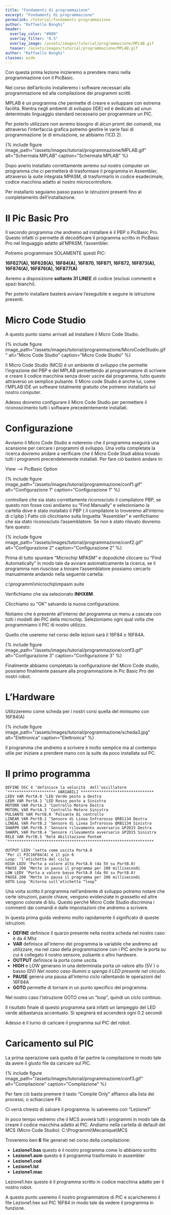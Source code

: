 ```yaml
---
title: "Fondamenti di programmazione"
excerpt: "Fondamenti di programmazione"
permalink: /tutorial/fondamenti-programmazione
author: "Raffaello Bonghi"
header:
  overlay_color: "#000"
  overlay_filter: "0.5"
  overlay_image: /assets/images/tutorial/programmazione/MPLAB.gif
  teaser: /assets/images/tutorial/programmazione/MPLAB.gif
author: "Raffaello Bonghi"
classes: wide
---
```


Con questa prima lezione inizieremo a prendere mano nella programmazione con il PicBasic.

Nel corso dell’articolo installeremo i software necessari alla programmazione ed alla compilazione dei programmi scritti.

MPLAB è un programma che permette di creare e sviluppare con estrema facilità. Rientra negli ambienti di sviluppo (IDE) ed è dedicato ad unun determinato linguaggio standard necessario per programmare un PIC.

Per poterlo utilizzare non avremo bisogno di alcun promt dei comandi, ma attraverso l’interfaccia grafica potremo gestire le varie fasi di programmazione (e di emulazione, se abbiamo l’ICD 2).

{% include figure image_path="/assets/images/tutorial/programmazione/MPLAB.gif" alt="Schermata MPLAB" caption="Schermata MPLAB" %}

Dopo averlo installato correttamente avremo sul nostro computer un programma che ci permetterà di trasformare il programma in Assembler, attraverso la suite integrata MPASM, di trasformarlo in codice esadecimale, codice macchina adatto al nostro microcontrollore.

Per installarlo seguiamo passo passo le istruzioni presenti fino al completamento dell’installazione.

# Il Pic Basic Pro

Il secondo programma che andremo ad installare è il PBP o PicBasic Pro. Questo infatti ci permette di decodificare il programma scritto in PicBasic Pro nel linguaggio adatto all’MPASM, l’assembler.

Potremo programmare SOLAMENTE questi PIC:

**16F627(A), 16F628(A), 16F84(A), 16F870, 16F871, 16F872, 16F873(A), 16F874(A), 16F876(A), 16F877(A)**

Avremo a disposizione **soltanto 31 LINEE** di codice (esclusi commenti e spazi bianchi).

Per poterlo installare basterà avviare l’eseguibile e seguire le istruzione presenti.

# Micro Code Studio

A questo punto siamo arrivati ad installare il Micro Code Studio.

{% include figure image_path="/assets/images/tutorial/programmazione/MicroCodeStudio.gif" alt="Micro Code Studio" caption="Micro Code Studio" %}

Il Micro Code Studio (MCS) è un ambiente di sviluppo che permette l’ingrazione del PBP e del MPLAB permettendo al programmatore di scrivere e creare il codice macchina senza dover uscire dal programma, tutto questo attraverso un semplice pulsante.
Il Micro code Studio è anche lui, come l’MPLAB IDE un software totalmente gratuito che potremo installarlo sul nostro computer.

Adesso dovremo configurare il Micro Code Studio per permettere il riconoscimento tutti i software precedentemente installati.

# Configurazione

Avviamo il Micro Code Studio e noteremo che il programma eseguirà una scansione per cercare i programmi di sviluppo. Una volta completata la ricerca dovremo andare a verificare che il Micro Code Studi abbia trovato tutti i programmi precendetemente installati.
Per fare ciò basterò andare in:

View –>  PicBasic Option

{% include figure image_path="/assets/images/tutorial/programmazione/conf1.gif" alt="Configurazione 1" caption="Configurazione 1" %}

controllare che sia stato correttamente riconosciuto il compilatore PBP, se questo non fosse così andiamo su “Find Manually” e selezioniamo la cartella dove è stato installato il PBP ( il compilatore lo troveremo all’interno di c:\pbp )
Fatto ciò clicchiamo sulla linguetta “Assembler” e verifichiamo che sia stato riconosciuto l’assemblatore.
Se non è stato rilevato dovremo fare questo:

{% include figure image_path="/assets/images/tutorial/programmazione/conf2.gif" alt="Configurazione 2" caption="Configurazione 2" %}

Prima di tutto spuntare “Microchip MPASM” e dopodiché cliccare su “Find Automatically” in modo tale da avviare automaticamente la ricerca, se il programma non riuscisse a trovare l’assemblatore possiamo cercarlo manualmente andando nella seguente cartella:

c:\programmi\microchip\mpasm suite

Verifichiamo che sia selezionato **INHX8M**.

Clicchiamo su “OK” salvando la nuova configurazione.

Notiamo che è presente all’interno del programma un menu a cascata con tutti i modelli dei PIC della microchip. Selezioniamo ogni qual volta che programmiamo il PIC di nostro utilizzo.

Quello che useremo nel corso delle lezioni sarà il 16F84 o 16F84A.

{% include figure image_path="/assets/images/tutorial/programmazione/conf3.gif" alt="Configurazione 3" caption="Configurazione 3" %}

Finalmente abbiamo completato la configurazione del Micro Code studio, possiamo finalmente passare alla programmazione in Pic Basic Pro dei nostri robot.

# L’Hardware

Utilizzeremo come scheda per i nostri corsi quella del minisumo con 16F84(A)

{% include figure image_path="/assets/images/tutorial/programmazione/scheda3.jpg" alt="Elettronica" caption="Elettronica" %}

Il programma che andremo a scrivere è molto semplice ma al contempo utile per iniziare a prendere mano con la suite da poco installata sul PC.

# Il primo programma

```basic
DEFINE OSC 4 ‘definisce la velocità  dell’oscillatore
‘********************* VARIABILI ********************************
LEDV VAR PortA.0 ‘LED Verde posto a Destra
LEDR VAR PortA.1 ‘LED Rosso posto a Sinistra
MOTORR VAR PortA.2 ‘Controllo Motore Destra
MOTORL VAR PortA.3 ‘Controllo Motore Sinistra
PULSANTE VAR PortB.0 ‘Pulsante Di controllo
LINEAR VAR PortB.1 ‘Sensore di Linea Infrarosso QRB1134 Destra
LINEAL VAR PortB.2 ‘Sensore di Linea Infrarosso QRB1134 Sinistra
SHARPR VAR PortB.3 ‘Sensore rilevamento avversario GP2D15 Destra
SHARPL VAR PortB.4 ‘Sensore rilevamento avversario GP2D15 Sinistra
RELE VAR PortB.5 ‘Relè Abilitazione PonteH
‘****************************************************************

OUTPUT LEDV ‘setta come uscita PortA.0
‘Per il PIC16F84(A) è il pin 6
Loop: ‘l’etichetta del ciclo
HIGH LEDV ‘Porta a valore alto PortA.0 (da 5V su PortB.0)
PAUSE 200 ‘Mette in pausa il programma per 200 millisecondi
LOW LEDV ‘Porta a valore basso PortA.0 (da 0V su PortB.0)
PAUSE 200 ‘Mette in pausa il programma per 200 millisecondi
GOTO Loop ‘Ritorna sull’etichetta “loop”
```

Una volta scritto il programma nell’ambiente di sviluppo potremo notare che certe istruzioni, parole chiave, vengono evidenziate in grassetto ed altre vengono colorate di blu.
Questo perché Micro Code Studio discrimina i commenti dai comandi e dalle impostazioni che andremo a scrivere.

In questa prima guida vedremo molto rapidamente il significato di queste istruzioni.

* **DEFINE** definisce il quarzo presente nella nostra scheda nel nostro caso è da 4 Mhz
* **VAR** definisce all’interno del programma la variabile che andremo ad utilizzare, ma nel caso della programmazione con i PIC anche la porta su cui è collegato il nostro sensore, pulsante o altro hardware.
* **OUTPUT** definisce la porta come uscita.
* **HIGH** e LOW generano in una determinata porta un valore alto (5V ) o basso (0V) *Nel nostro caso illumini o spenga il LED presente nel circuito.*
* **PAUSE** genera una pausa all’interno ciclo rallentando le operazioni del 16F84A
* **GOTO** permette di tornare in un punto specifico del programma.
  
Nel nostro caso l’istruzione GOTO crea un “loop”, quindi un ciclo continuo.

Il risultato finale di questo programma sarà infatti un lampeggio del LED verde abbastanza accentuato.
Si spegnerà ed accenderà ogni 0.2 secondi

Adesso è il turno di caricare il programma sul PIC del robot.

# Caricamento sul PIC

La prima operazione sarà quella di far partire la compilazione in modo tale da avere il giusto file da caricare sul PIC.

{% include figure image_path="/assets/images/tutorial/programmazione/conf3.gif" alt="Compilazione" caption="Compilazione" %}

Per fare ciò basta premere il tasto “Compile Only” affianco alla lista dei processi, o schiacciare F9.

Ci verrà chiesto di salvare il programma: lo salveremo con “Lezione1”

In poco tempo vedremo che il MCS avvierà tutti i programmi in modo tale da creare il codice macchina adatto al PIC.
Andiamo nella cartella di default del MCS (Micro Code Studio): C:\Programmi\Mecanique\MCS

Troveremo ben **6** file generati nel corso della compilazione:

* **Lezione1.bas** questo è il nostro programma come lo abbiamo scritto
* **Lezione1.asm** questo è il programma trasformato in assembler
* **Lezione1.cod**
* **Lezione1.lst**
* **Lezione1.mac**

Lezione1.hex questo è il programma scritto in codice macchina adatto per il nostro robot.

A questo punto useremo il nostro programmatore di PIC e scaricheremo il file Lezione1.hex sul PIC 16F84 in modo tale da vedere il programma in funzione.